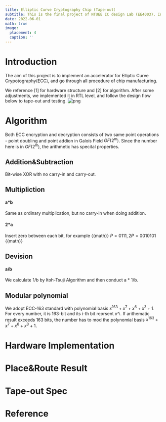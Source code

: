 ```yaml
---
title: Elliptic Curve Cryptography Chip (Tape-out)
subtitle: This is the final project of NTUEE IC design Lab (EE4003). In collaboration with Y.C. Yu, C.L. Hsieh.
date: 2022-06-01
math: true
image:
  placement: 4
  caption: ''
---
```




# Introduction
The aim of this project is to implement an accelerator for Elliptic Curve Crypotography(ECC), and go through all procedure of chip manufacturing. 

We reference [1] for hardware structure and [2] for algorithm. After some adjustments, we implemented it in RTL level, and follow the design flow below to tape-out and testing. 
![png](img/DCLab_final_FSM.drawio.png)
# Algorithm
Both ECC encryption and decryption consists of two same point operations - point doubling and point addion in Galois Field $GF(2^m)$. Since the number here is in $GF(2^m)$, the arithmetic has specital properties. 
## Addition&Subtraction
Bit-wise XOR with no carry-in and carry-out.
## Multipliction
#### a*b 
Same as ordinary multiplication, but no carry-in when doing addition.
#### 2*a 
Insert zero between each bit, for example
{{math}}
$P = 0111, 2P = 0010101$ 
{{math}}
## Devision 
#### a/b
We calculate 1/b by Itoh-Tsuji Algorithm and then conduct a * 1/b.

## Modular polynomial
We adopt ECC-163 standard with polynomial basis $x^163+x^7+x^6+x^3+1$. For every number, it is 163-bit and its i-th bit reprsent x^i. If arithematic result exceeds 163 bits, the number has to mod the polynomial basis $x^163+x^7+x^6+x^3+1$.
# Hardware Implementation

# Place&Route Result

# Tape-out Spec

# Reference


